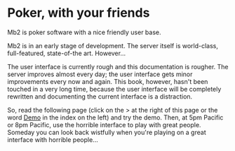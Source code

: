 # Poker, with your friends

Mb2 is poker software with a nice friendly user base.

Mb2 is in an early stage of development.  The server itself is world-class,
full-featured, state-of-the art.  However&hellip;

The user interface is currently rough and this documentation is
rougher.  The server improves almost every day; the user interface gets
minor improvements every now and again.  This book, however, hasn't been
touched in a very long time, because the user interface will be completely
rewritten and documenting the current interface is a distraction.

So, read the following page (click on the > at the right of this page
or the word [Demo](demo.html) in the index on the left) and try the
demo.  Then, at 5pm Pacific or 8pm Pacific, use the horrible interface
to play with great people.  Someday you can look back wistfully when
you're playing on a great interface with horrible people...

